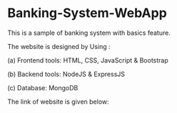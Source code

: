 # Banking-System-WebApp

This is a sample of banking system with basics feature.

The website is designed by Using :

(a) Frontend tools: HTML, CSS, JavaScript & Bootstrap

(b) Backend tools: NodeJS & ExpressJS 

(c) Database: MongoDB

The link of website is given below:

